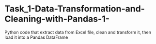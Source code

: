 # Task_1-Data-Transformation-and-Cleaning-with-Pandas-1-
Python code that extract data from Excel file, clean and transform it, then load it into a Pandas DataFrame
